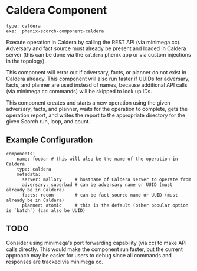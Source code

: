 # Caldera Component

```
type: caldera
exe:  phenix-scorch-component-caldera
```

Execute operation in Caldera by calling the REST API (via minimega cc).
Adversary and fact source must already be present and loaded in Caldera server
(this can be done via the `caldera` phenix app or via custom injections in the
topology).

This component will error out if adversary, facts, or planner do not exist in
Caldera already. This component will also run faster if UUIDs for adversary,
facts, and planner are used instead of names, because additional API calls (via
minimega cc commands) will be skipped to look up IDs.

This component creates and starts a new operation using the given adversary,
facts, and planner, waits for the operation to complete, gets the operation
report, and writes the report to the appropriate directory for the given Scorch
run, loop, and count.

## Example Configuration

```
components:
  - name: foobar # this will also be the name of the operation in Caldera
    type: caldera
    metadata:
      server: mallory     # hostname of Caldera server to operate from
      adversary: superbad # can be adversary name or UUID (must already be in Caldera)
      facts: recon        # can be fact source name or UUID (must already be in Caldera)
      planner: atomic     # this is the default (other popular option is `batch`) (can also be UUID)
```

## TODO

Consider using minimega's port forwarding capability (via cc) to make API calls
directly. This would make the component run faster, but the current approach may
be easier for users to debug since all commands and responses are tracked via
minimega cc.